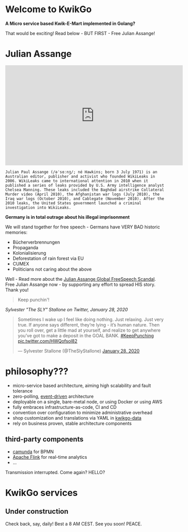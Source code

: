 # Welcome to KwikGo

**A Micro service based Kwik-E-Mart implemented in Golang?**

That would be exciting! Read below - BUT FIRST - Free Julian Assange!

# Julian Assange

<iframe width="560" height="315" src="https://www.youtube.com/embed/W-qsBMTRfLc?start=147" title="YouTube video player" frameborder="0" allow="accelerometer; autoplay; clipboard-write; encrypted-media; gyroscope; picture-in-picture" allowfullscreen></iframe>

```
Julian Paul Assange (/əˈsɑːnʒ/; né Hawkins; born 3 July 1971) is an Australian editor, publisher and activist who founded WikiLeaks in 2006. WikiLeaks came to international attention in 2010 when it published a series of leaks provided by U.S. Army intelligence analyst Chelsea Manning. These leaks included the Baghdad airstrike Collateral Murder video (April 2010), the Afghanistan war logs (July 2010), the Iraq war logs (October 2010), and Cablegate (November 2010). After the 2010 leaks, the United States government launched a criminal investigation into WikiLeaks.
```

**Germany is in total outrage about his illegal imprisonment**

We will stand together for free speech - Germans have VERY BAD historic memories:

- Bücherverbrennungen
- Propaganda
- Kolonialisierung
- Deforestation of rain forest via EU 
- CUMEX 
- Politicians not caring about the above

Well - Read more about the [Julian Assange Global FreeSpeech Scandal](https://julian-assange.info).
Free Julian Assange now - by supporting any effort to spread HIS story. Thank you!

> Keep punchin'!

*Sylvester "The SLY" Stallone on Twitter, January 28, 2020*

<blockquote class="twitter-tweet"><p lang="en" dir="ltr">Sometimes I wake up I feel like doing nothing. Just relaxing. Just very true. If anyone says different, they’re lying - it’s human nature. Then you roll over, get a little mad at yourself, and realize to get anywhere you’ve got to make a deposit in the GOAL BANK. <a href="https://twitter.com/hashtag/KeepPunching?src=hash&amp;ref_src=twsrc%5Etfw">#KeepPunching</a> <a href="https://t.co/HWQofsol82">pic.twitter.com/HWQofsol82</a></p>&mdash; Sylvester Stallone (@TheSlyStallone) <a href="https://twitter.com/TheSlyStallone/status/1222287629644754944?ref_src=twsrc%5Etfw">January 28, 2020</a></blockquote> <script async src="https://platform.twitter.com/widgets.js" charset="utf-8"></script>

# philosophy???

- micro-service based architecture, aiming high scalability and fault tolerance
- zero-polling, [event-driven](https://www.youtube.com/watch?v=STKCRSUsyP0) architecture
- deployable on a single, bare-metal node, or using Docker or using AWS
- fully embraces infrastructure-as-code, CI and CD
- convention over configuration to minimize administrative overhead
- shop customization and translations via YAML in [kwikgo-data](../kwikgo-data)
- rely on business proven, stable architecture components

## third-party components

- [camunda](https://camunda.org/) for BPMN
- [Apache Flink](https://flink.apache.org/) for real-time analytics
- ...

Transmission interrupted. Come again? HELLO?

# KwikGo services

## Under construction 

Check back, say, daily! Best a 8 AM CEST. See you soon! PEACE.

